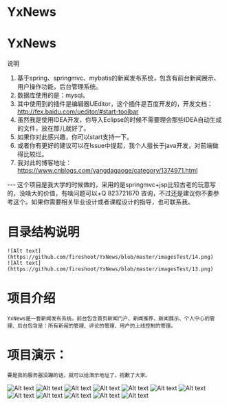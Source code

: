 # YxNews


# YxNews
说明
1.	基于spring、springmvc、mybatis的新闻发布系统，包含有前台新闻展示、用户操作功能，后台管理系统。
2.	数据库使用的是：mysql。
3.	其中使用到的插件是编辑器UEditor，这个插件是百度开发的，开发文档：http://fex.baidu.com/ueditor/#start-toolbar
4.	虽然我是使用IDEA开发，你导入Eclipse的时候不需要理会那些IDEA自动生成的文件，放在那儿就好了。
5.	如果你对此感兴趣，你可以start支持一下。
6.	或者你有更好的建议可以在Issue中提起，我个人擅长于java开发，对前端做得比较烂。
7.	我对此的博客地址：https://www.cnblogs.com/yangdagaoge/category/1374971.html

--- 这个项目是我大学的时候做的，采用的是springmvc+jsp比较古老的玩意写的，没啥大的价值，有啥问题可以+Q 823721670 咨询，不过还是建议你不要参考这个。如果你需要相关毕业设计或者课程设计的指导，也可联系我。

# 目录结构说明
	![Alt text](https://github.com/fireshoot/YxNews/blob/master/imagesTest/14.png)
	![Alt text](https://github.com/fireshoot/YxNews/blob/master/imagesTest/13.png)
	
	
# 项目介绍
	YxNews是一套新闻发布系统。前台包含首页新闻门户、新闻推荐、新闻展示、个人中心的管理、后台包含是：所有新闻的管理、评论的管理、用户的上线控制的管理。

# 项目演示：
	要是我的服务器没蹦的话，就可以给演示地址了。抱歉了大家。
![Alt text](https://github.com/fireshoot/YxNews/blob/master/imagesTest/1.png)
![Alt text](https://github.com/fireshoot/YxNews/blob/master/imagesTest/2.png)
![Alt text](https://github.com/fireshoot/YxNews/blob/master/imagesTest/3.png)
![Alt text](https://github.com/fireshoot/YxNews/blob/master/imagesTest/4.png)
![Alt text](https://github.com/fireshoot/YxNews/blob/master/imagesTest/5.png)
![Alt text](https://github.com/fireshoot/YxNews/blob/master/imagesTest/6.png)
![Alt text](https://github.com/fireshoot/YxNews/blob/master/imagesTest/7.png)
![Alt text](https://github.com/fireshoot/YxNews/blob/master/imagesTest/8.png)
![Alt text](https://github.com/fireshoot/YxNews/blob/master/imagesTest/9.png)
![Alt text](https://github.com/fireshoot/YxNews/blob/master/imagesTest/10.png)
![Alt text](https://github.com/fireshoot/YxNews/blob/master/imagesTest/11.png)
![Alt text](https://github.com/fireshoot/YxNews/blob/master/imagesTest/12.png)
